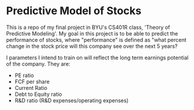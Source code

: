 # Predictive Model of Stocks

This is a repo of my final project in BYU's CS401R class, 'Theory of Predictive Modeling'. My goal in this project is to be
able to predict the performance of stocks, where "performance" is defined as "what percent change in the stock price will
this company see over the next 5 years?

I parameters I intend to train on will reflect the long term earnings potential of the company. They are:
* PE ratio
* FCF per share
* Current Ratio
* Debt to Equity ratio
* R&D ratio (R&D expenses/operating expenses)
